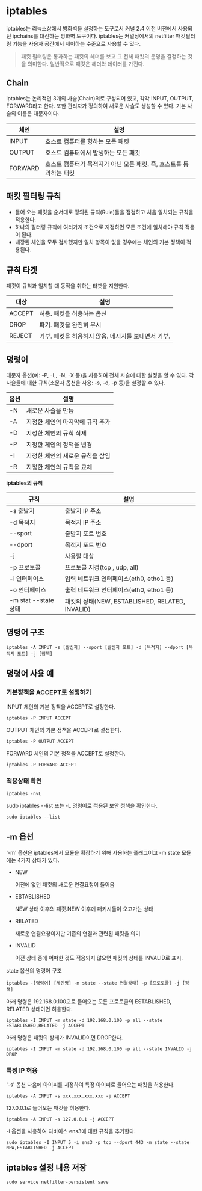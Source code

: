 # iptables

iptables는 리눅스상에서 방화벽을 설정하는 도구로서 커널 2.4 이전 버전에서 사용되던 ipchains를 대신하는 방화벽 도구이다. iptables는 커널상에서의 netfilter 패킷필터링 기능을 사용자 공간에서 제어하는 수준으로 사용할 수 있다.

> 패킷 필터링은 통과하는 패킷의 헤더를 보고 그 전체 패킷의 운명을 결정하는 것을 의미한다. 일반적으로 패킷은 헤더와 데이터를 가진다.

## Chain

iptables는 논리적인 3개의 사슬(Chain)의로 구성되어 있고, 각각 INPUT, OUTPUT, FORWARD라고 한다. 또한 관리자가 정의하여 새로운 사슬도 생성할 수 있다. 기본 사슬의 이름은 대문자이다.

| 체인      | 설명                                      |
| ------- | --------------------------------------- |
| INPUT   | 호스트 컴퓨터를 향하는 모든 패킷                      |
| OUTPUT  | 호스트 컴퓨터에서 발생하는 모든 패킷                    |
| FORWARD | 호스트 컴퓨터가 목적지가 아닌 모든 패킷. 즉, 호스트를 통과하는 패킷 |

## 패킷 필터링 규칙

* 들어 오는 패킷을 순서대로 정의된 규칙(Rule)들을 점검하고 처음 일치되는 규칙을 적용한다.
* 하나의 필터링 규칙에 여러가지 조건으로 지정하면 모든 조건에 일치해야 규칙 적용이 된다.
* 내장된 체인을 모두 검사했지만 일치 항목이 없을 경우에는 체인의 기본 정책이 적용된다. 

## 규칙 타겟

패킷이 규칙과 일치할 대 동작을 취하는 타겟을 지원한다.

| 대상     | 설명                             |
| ------ | ------------------------------ |
| ACCEPT | 허용. 패킷을 허용하는 옵션                |
| DROP   | 파기. 패킷을 완전히 무시                 |
| REJECT | 거부. 패킷을 허용하지 않음. 메시지를 보내면서 거부. |

## 명령어

대문자 옵션(예: -P, -L, -N, -X 등)을 사용하여 전체 사슬에 대한 설정을 할 수 있다. 각 사슬들에 대한 규칙(소문자 옵션을 사용: -s, -d, -p 등)을 설정할 수 있다.

| 옵션 | 설명                 |
| -- | ------------------ |
| -N | 새로운 사슬을 만듬         |
| -A | 지정한 체인의 마지막에 규칙 추가 |
| -D | 지정한 체인의 규칙 삭제      |
| -P | 지정한 체인의 정책을 변경     |
| -I | 지정한 체인의 새로운 규칙을 삽입 |
| -R | 지정한 체인의 규칙을 교체     |

**iptables의 규칙**

| 규칙                 | 설명                                         |
| ------------------ | ------------------------------------------ |
| -s 출발지             | 출발지 IP 주소                                  |
| -d 목적지             | 목적지 IP 주소                                  |
| --sport            | 출발지 포트 번호                                  |
| --dport            | 목적지 포트 번호                                  |
| -j                 | 사용할 대상                                     |
| -p 프로토콜            | 프로토콜 지정(tcp , udp, all)                    |
| -i 인터페이스           | 입력 네트워크 인터페이스(eth0, etho1 등)               |
| -o 인터페이스           | 출력 네트워크 인터페이스(eth0, etho1 등)               |
| -m stat --state 상태 | 패킷의 상태(NEW, ESTABLISHED, RELATED, INVALID) |

## 명령어 구조

```
iptables -A INPUT -s [발신자] --sport [발신자 포트] -d [목적지] --dport [목적지 포트] -j [정책]
```

## 명령어 사용 예

### 기본정책을 ACCEPT로 설정하기

INPUT 체인의 기본 정책을 ACCEPT로 설정한다.

```
iptables -P INPUT ACCEPT
```

OUTPUT 체인의 기본 정책을 ACCEPT로 설정한다.

```
iptables -P OUTPUT ACCEPT
```

FORWARD 체인의 기본 정책을 ACCEPT로 설정한다.

```
iptables -P FORWARD ACCEPT
```

### 적용상태 확인

```
iptables -nvL
```

sudo iptables --list 또는 -L 명령어로 적용된 보안 정책을 확인한다.

```
sudo iptables --list
```

## -m 옵션

'-m' 옵션은 iptables에서 모듈을 확장하기 위해 사용하는 플래그이고 -m state 모듈에는 4가지 상태가 있다.

*   NEW

    이전에 없던 패킷의 새로운 연결요청이 들어옴 
*   ESTABLISHED

    NEW 상태 이후의 패킷.NEW 이후에 패키시들이 오고가는 상태 
*   RELATED

    새로운 연결요청이지만 기존의 연결과 관련된 패킷을 의미
*   INVALID

    이전 상태 중에 어떠한 것도 적용되지 않으면 패킷의 상태를 INVALID로 표시. 

state 옵션의 명령어 구조

```
iptables -[명령어] [체인명] -m state --state 연결상태] -p [프로토콜] -j [정책]
```

아래 명령은 192.168.0.100으로 들어오는 모든 프로토콜의 ESTABLISHED, RELATED 상태이면 허용한다.

```
iptables -I INPUT -m state -d 192.168.0.100 -p all --state ESTABLISHED,RELATED -j ACCEPT
```

아래 명령은 패킷의 상태가 INVALID이면 DROP한다.

```
iptables -I INPUT -m state -d 192.168.0.100 -p all --state INVALID -j DROP
```

### 특정 IP 허용

'-s' 옵션 다음에 아이피를 지정하여 특정 아이피로 들어오는 패킷을 허용한다.

```
iptables -A INPUT -s xxx.xxx.xxx.xxx -j ACCEPT
```

127.0.0.1로 들어오는 패킷을 허용한다.

```
iptables -A INPUT -s 127.0.0.1 -j ACCEPT
```

\-i 옵션을 사용하여 디바이스 ens3에 대한 규칙을 추가한다.

```
sudo iptables -I INPUT 5 -i ens3 -p tcp --dport 443 -m state --state NEW,ESTABLISHED -j ACCEPT
```

## iptables 설정 내용 저장

```
sudo service netfilter-persistent save
```
